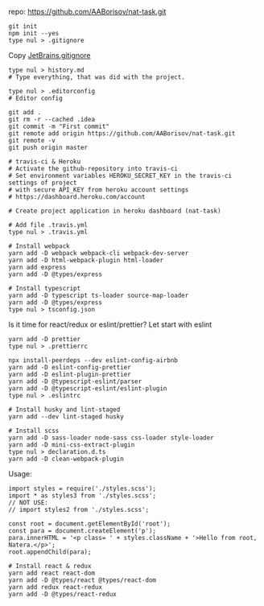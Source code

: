 repo: https://github.com/AABorisov/nat-task.git

```shell script
git init
npm init --yes
type nul > .gitignore
```

Copy [JetBrains.gitignore](https://github.com/github/gitignore/blob/master/Global/JetBrains.gitignore)

```shell script
type nul > history.md
# Type everything, that was did with the project.

type nul > .editorconfig
# Editor config
```

```shell script
git add .
git rm -r --cached .idea
git commit -m "First commit"
git remote add origin https://github.com/AABorisov/nat-task.git
git remote -v
git push origin master
```

```shell script
# travis-ci & Heroku
# Activate the github-repository into travis-ci
# Set environment variables HEROKU_SECRET_KEY in the travis-ci settings of project
# with secure API_KEY from heroku account settings
# https://dashboard.heroku.com/account

# Create project application in heroku dashboard (nat-task)

# Add file .travis.yml
type nul > .travis.yml
```

```shell script
# Install webpack
yarn add -D webpack webpack-cli webpack-dev-server
yarn add -D html-webpack-plugin html-loader
yarn add express
yarn add -D @types/express

```

```shell script
# Install typescript
yarn add -D typescript ts-loader source-map-loader
yarn add -D @types/express
type nul > tsconfig.json
```

Is it time for react/redux or eslint/prettier?
Let start with eslint

```shell script
yarn add -D prettier
type nul > .prettierrc

npx install-peerdeps --dev eslint-config-airbnb
yarn add -D eslint-config-prettier
yarn add -D eslint-plugin-prettier
yarn add -D @typescript-eslint/parser
yarn add -D @typescript-eslint/eslint-plugin
type nul > .eslintrc
```

```shell script
# Install husky and lint-staged
yarn add --dev lint-staged husky
```

```shell script
# Install scss
yarn add -D sass-loader node-sass css-loader style-loader
yarn add -D mini-css-extract-plugin
type nul > declaration.d.ts
yarn add -D clean-webpack-plugin
```

Usage:

```
import styles = require('./styles.scss');
import * as styles3 from './styles.scss';
// NOT USE:
// import styles2 from './styles.scss';

const root = document.getElementById('root');
const para = document.createElement('p');
para.innerHTML = '<p class= ' + styles.className + '>Hello from root, Natera.</p>';
root.appendChild(para);
```

```shell script
# Install react & redux
yarn add react react-dom
yarn add -D @types/react @types/react-dom
yarn add redux react-redux
yarn add -D @types/react-redux
```
